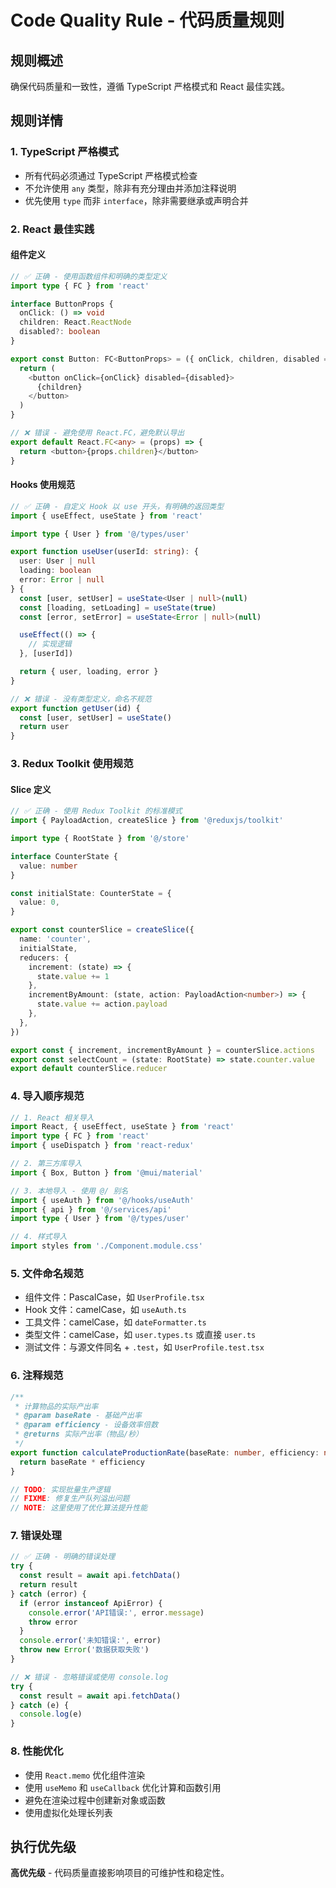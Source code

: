 # Code Quality Rule - 代码质量规则

## 规则概述

确保代码质量和一致性，遵循 TypeScript 严格模式和 React 最佳实践。

## 规则详情

### 1. TypeScript 严格模式

- 所有代码必须通过 TypeScript 严格模式检查
- 不允许使用 `any` 类型，除非有充分理由并添加注释说明
- 优先使用 `type` 而非 `interface`，除非需要继承或声明合并

### 2. React 最佳实践

#### 组件定义

```typescript
// ✅ 正确 - 使用函数组件和明确的类型定义
import type { FC } from 'react'

interface ButtonProps {
  onClick: () => void
  children: React.ReactNode
  disabled?: boolean
}

export const Button: FC<ButtonProps> = ({ onClick, children, disabled = false }) => {
  return (
    <button onClick={onClick} disabled={disabled}>
      {children}
    </button>
  )
}

// ❌ 错误 - 避免使用 React.FC，避免默认导出
export default React.FC<any> = (props) => {
  return <button>{props.children}</button>
}
```

#### Hooks 使用规范

```typescript
// ✅ 正确 - 自定义 Hook 以 use 开头，有明确的返回类型
import { useEffect, useState } from 'react'

import type { User } from '@/types/user'

export function useUser(userId: string): {
  user: User | null
  loading: boolean
  error: Error | null
} {
  const [user, setUser] = useState<User | null>(null)
  const [loading, setLoading] = useState(true)
  const [error, setError] = useState<Error | null>(null)

  useEffect(() => {
    // 实现逻辑
  }, [userId])

  return { user, loading, error }
}

// ❌ 错误 - 没有类型定义，命名不规范
export function getUser(id) {
  const [user, setUser] = useState()
  return user
}
```

### 3. Redux Toolkit 使用规范

#### Slice 定义

```typescript
// ✅ 正确 - 使用 Redux Toolkit 的标准模式
import { PayloadAction, createSlice } from '@reduxjs/toolkit'

import type { RootState } from '@/store'

interface CounterState {
  value: number
}

const initialState: CounterState = {
  value: 0,
}

export const counterSlice = createSlice({
  name: 'counter',
  initialState,
  reducers: {
    increment: (state) => {
      state.value += 1
    },
    incrementByAmount: (state, action: PayloadAction<number>) => {
      state.value += action.payload
    },
  },
})

export const { increment, incrementByAmount } = counterSlice.actions
export const selectCount = (state: RootState) => state.counter.value
export default counterSlice.reducer
```

### 4. 导入顺序规范

```typescript
// 1. React 相关导入
import React, { useEffect, useState } from 'react'
import type { FC } from 'react'
import { useDispatch } from 'react-redux'

// 2. 第三方库导入
import { Box, Button } from '@mui/material'

// 3. 本地导入 - 使用 @/ 别名
import { useAuth } from '@/hooks/useAuth'
import { api } from '@/services/api'
import type { User } from '@/types/user'

// 4. 样式导入
import styles from './Component.module.css'
```

### 5. 文件命名规范

- 组件文件：PascalCase，如 `UserProfile.tsx`
- Hook 文件：camelCase，如 `useAuth.ts`
- 工具文件：camelCase，如 `dateFormatter.ts`
- 类型文件：camelCase，如 `user.types.ts` 或直接 `user.ts`
- 测试文件：与源文件同名 + `.test`，如 `UserProfile.test.tsx`

### 6. 注释规范

```typescript
/**
 * 计算物品的实际产出率
 * @param baseRate - 基础产出率
 * @param efficiency - 设备效率倍数
 * @returns 实际产出率（物品/秒）
 */
export function calculateProductionRate(baseRate: number, efficiency: number): number {
  return baseRate * efficiency
}

// TODO: 实现批量生产逻辑
// FIXME: 修复生产队列溢出问题
// NOTE: 这里使用了优化算法提升性能
```

### 7. 错误处理

```typescript
// ✅ 正确 - 明确的错误处理
try {
  const result = await api.fetchData()
  return result
} catch (error) {
  if (error instanceof ApiError) {
    console.error('API错误:', error.message)
    throw error
  }
  console.error('未知错误:', error)
  throw new Error('数据获取失败')
}

// ❌ 错误 - 忽略错误或使用 console.log
try {
  const result = await api.fetchData()
} catch (e) {
  console.log(e)
}
```

### 8. 性能优化

- 使用 `React.memo` 优化组件渲染
- 使用 `useMemo` 和 `useCallback` 优化计算和函数引用
- 避免在渲染过程中创建新对象或函数
- 使用虚拟化处理长列表

## 执行优先级

**高优先级** - 代码质量直接影响项目的可维护性和稳定性。
